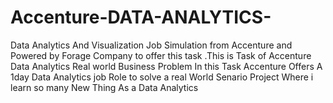 # Accenture-DATA-ANALYTICS-
Data Analytics And Visualization Job Simulation from Accenture and Powered by Forage Company to offer this task .This is Task of Accenture Data Analytics Real world Business Problem In this Task Accenture Offers A 1day Data Analytics job Role to solve a real World Senario Project Where i learn so many New Thing As a Data Analytics 
